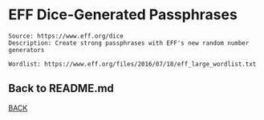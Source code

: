 # EFF Dice-Generated Passphrases
```
Source: https://www.eff.org/dice
Description: Create strong passphrases with EFF's new random number generators

Wordlist: https://www.eff.org/files/2016/07/18/eff_large_wordlist.txt
```

## Back to README.md
[BACK](../README.md)